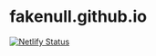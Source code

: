 # fakenull.github.io

[![Netlify Status](https://api.netlify.com/api/v1/badges/78a23a7b-66ee-4eb3-b716-289568933dc7/deploy-status)](https://app.netlify.com/sites/fakenull/deploys)
